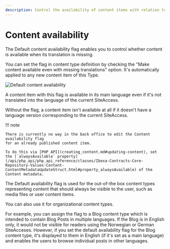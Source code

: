 ```yaml
---
description: Control the availability of content items with relation to translations by using the Default content availability flag.
---
```


# Content availability

The Default content availability flag enables you to control whether content is available when its translation is missing.

You can set the flag in content type definition by checking the "Make content available even with missing translations" option.
It's automatically applied to any new content item of this Type.

![Default content availability](availability_flag.png "Default content availability")

A content item with this flag is available in its main language
even if it's not translated into the language of the current SiteAccess.

Without the flag, a content item isn't available at all if it doesn't have a language version
corresponding to the current SiteAccess.

!!! note

    There is currently no way in the back office to edit the Content availability flag
    for an already published content item.
    
    To do this via [PHP API](creating_content.md#updating-content), set the [`alwaysAvailable` property](/api/php_api/php_api_reference/classes/Ibexa-Contracts-Core-Repository-Values-Content-ContentMetadataUpdateStruct.html#property_alwaysAvailable) of the Content metadata.

The Default availability flag is used for the out-of-the box content types representing content
that should always be visible to the user, such as media files or user content items.

You can also use it for organizational content types.

For example, you can assign the flag to a Blog content type which is intended to contain Blog Posts
in multiple languages. If the Blog is in English only, it would not be visible for readers
using the Norwegian or German SiteAcceses.
However, if you set the default availability flag for the Blog content type,
it's displayed to them in English (if it's set as a main language) and enables the users to browse individual
posts in other languages.
